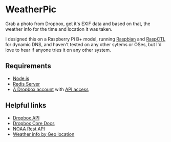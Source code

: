 # WeatherPic

Grab a photo from Dropbox, get it's EXIF data and based on that, the weather info for the time and location it was taken.

I designed this on a Raspberry Pi B+ model, running [Raspbian](http://raspbian.org) and [RaspCTL](http://ip.raspctl.com) for dynamic DNS, and haven't tested on any other sytems or OSes, but I'd love to hear if anyone tries it on any other system.

## Requirements
+ [Node.js](http://nodejs.org)
+ [Redis Server](http://redis.io)
+ [A Dropbox account](https://www.dropbox.com) with [API access](https://www.dropbox.com/developers/apps)


## Helpful links

+ [Dropbox API](http://coffeedoc.info/github/dropbox/dropbox-js/master/classes/Dropbox/Client.html)
+ [Dropbox Core Docs](https://www.dropbox.com/developers/core/docs)
+ [NOAA Rest API](http://graphical.weather.gov/xml/rest.php#use_it)
+ [Weather info by Geo location](http://forecast.weather.gov/MapClick.php?lat=35.5951540&lon=-82.5521700&unit=0&lg=english&FcstType=json)